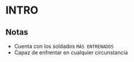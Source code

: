 # INTRO
## Notas
- Cuenta con los soldados `MÁS ENTRENADOS`
- Capaz de enfrentar en cualquier circunstancia
